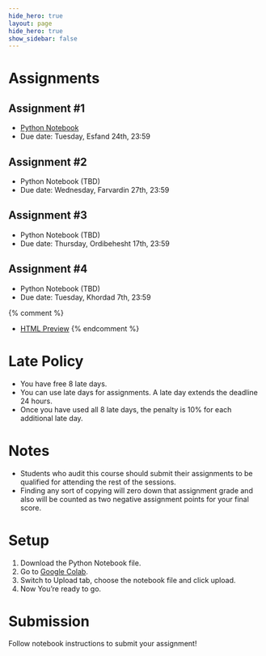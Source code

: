 ```yaml
---
hide_hero: true
layout: page
hide_hero: true
show_sidebar: false
---
```


# Assignments

## Assignment #1
* [Python Notebook](https://github.com/teias-courses/nlp00/raw/gh-pages/assignments/NLP_Assignment_1.ipynb)
* Due date: Tuesday, Esfand 24th, 23:59

## Assignment #2
* Python Notebook (TBD)
* Due date: Wednesday, Farvardin 27th, 23:59

## Assignment #3
* Python Notebook (TBD)
* Due date: Thursday, Ordibehesht 17th, 23:59

## Assignment #4
<!-- * [Python Notebook](https://github.com/teias-courses/nlp99/raw/gh-pages/assignments/NLP_Assignment_4.ipynb) -->
* Python Notebook (TBD)
* Due date: Tuesday, Khordad 7th, 23:59

{% comment %} 
* [HTML Preview](assignments/Assignment_1)
{% endcomment %}

# Late Policy
* You have free 8 late days.
* You can use late days for assignments. A late day extends the deadline 24 hours.
* Once you have used all 8 late days, the penalty is 10% for each additional late day.

# Notes
* Students who audit this course should submit their assignments to be qualified for attending the rest of the sessions.
* Finding any sort of copying will zero down that assignment grade and also will be counted as two negative assignment points for your final score.

# Setup
1. Download the Python Notebook file.
2. Go to [Google Colab](https://colab.research.google.com/).
3. Switch to Upload tab, choose the notebook file and click upload.
4. Now You’re ready to go.

# Submission
Follow notebook instructions to submit your assignment!
